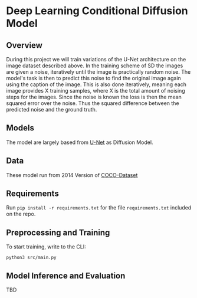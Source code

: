 # Deep Learning Conditional Diffusion Model

## Overview

During this project we will train variations of the U-Net architecture on the image dataset described above. In the training scheme of SD the images are given a noise, iteratively until the image is practically random noise. The model's task is then to predict this noise to find the original image again using the caption of the image. This is also done iteratively, meaning each image provides X training samples, where X is the total amount of noising steps for the images. Since the noise is known the loss is then the mean squared error over the noise. Thus the squared difference between the predicted noise and the ground truth.


## Models
The model are largely based from [U-Net](https://arxiv.org/pdf/1505.04597.pdf) as Diffusion Model.


## Data
These model run from 2014 Version of [COCO-Dataset](https://cocodataset.org/#home)

## Requirements
Run `pip install -r requirements.txt` for the file `requirements.txt` included on the repo.

## Preprocessing and Training

To start training, write to the CLI:

```python3 src/main.py```


## Model Inference and Evaluation

TBD